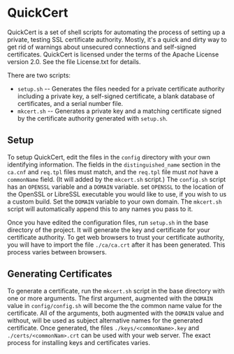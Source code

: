 # QuickCert

QuickCert is a set of shell scripts for automating the process of
setting up a private, testing SSL certificate authority. Mostly, it's a
quick and dirty way to get rid of warnings about unsecured connections
and self-signed certificates. QuickCert is licensed under the terms of
the Apache License version 2.0. See the file License.txt for details.

There are two scripts:

* `setup.sh` -- Generates the files needed for a private certificate
	authority including a private key, a self-signed certificate, a
	blank database of certificates, and a serial number file.
* `mkcert.sh` -- Generates a private key and a matching certificate
	signed by the certificate authority generated with `setup.sh`.

## Setup

To setup QuickCert, edit the files in the `config` directory with your
own identifying information. The fields in the `distinguished_name`
section in the `ca.cnf` and `req.tpl` files must match, and the
`req.tpl` file must _not_ have a `commonName` field. (It will added by
the `mkcert.sh` script.) The `config.sh` script has an `OPENSSL`
variable and a `DOMAIN` variable. set `OPENSSL` to the location of the
OpenSSL or LibreSSL executable you would like to use, if you wish to us
a custom build. Set the `DOMAIN` variable to  your own domain. The
`mkcert.sh` script will automatically append this to any names you pass
to it.

Once you have edited the configuration files, run `setup.sh` in the base
directory of the project. It will generate the key and certificate for
your certificate authority. To get web browsers to trust your
certificate authority, you will have to import the file `./ca/ca.crt`
after it has been generated. This process varies between browsers.

## Generating Certificates

To generate a certificate, run the `mkcert.sh` script in the base
directory with one or more arguments. The first argument, augmented
with the `DOMAIN` value in `config/config.sh` will become the the
common name value for the certificate. All of the arguments, both
augmented with the `DOMAIN` value and without, will be used as subject
alternative names for the generated certificate. Once generated, the
files `./keys/<commonName>.key` and `./certs/<commonNam>.crt` can be
used with your web server. The exact process for installing keys and
certificates varies.
